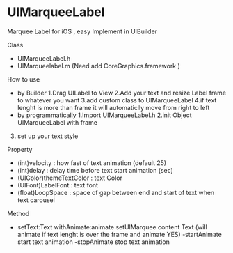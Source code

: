UIMarqueeLabel
==============

Marquee Label for iOS , easy Implement in UIBuilder

Class
  - UIMarqueeLabel.h
  - UIMarqueelabel.m
  (Need add CoreGraphics.framework )
  

How to use
  - by Builder
  1.Drag UILabel to View
  2.Add your text and resize Label frame to whatever you want
  3.add custom class to UIMarqueeLabel
  4.if text lenght is more than frame it will automaticlly move from right to left
  - by programmatically
  1.Import UIMarqueeLabel.h
  2.init Object UIMarqueeLabel with frame
  3. set up your text style
    
Property
  - (int)velocity : how fast of text animation (default 25)
  - (int)delay : delay time before text start animation (sec)
  - (UIColor)themeTextColor : text Color
  - (UIFont)LabelFont : text font
  - (float)LoopSpace : space of gap between end and start of text when text carousel
 
Method
  - setText:Text withAnimate:animate
      setUIMarquee content Text (will animate if text lenght is over the frame and animate YES)
  -startAnimate
      start text animation
  -stopAnimate
      stop text animation
    
  
